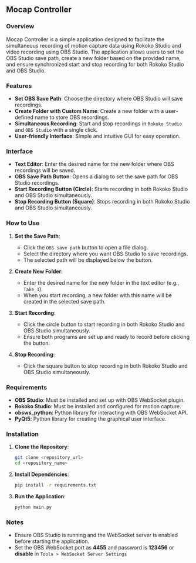 ## Mocap Controller

### Overview

Mocap Controller is a simple application designed to facilitate the simultaneous recording of motion capture data using Rokoko Studio and video recording using OBS Studio. The application allows users to set the OBS Studio save path, create a new folder based on the provided name, and ensure synchronized start and stop recording for both Rokoko Studio and OBS Studio.

### Features

- **Set OBS Save Path**: Choose the directory where OBS Studio will save recordings.
- **Create Folder with Custom Name**: Create a new folder with a user-defined name to store OBS recordings.
- **Simultaneous Recording**: Start and stop recordings in `Rokoko Studio` and `OBS Studio` with a single click.
- **User-friendly Interface**: Simple and intuitive GUI for easy operation.

### Interface

- **Text Editor**: Enter the desired name for the new folder where OBS recordings will be saved.
- **OBS Save Path Button**: Opens a dialog to set the save path for OBS Studio recordings.
- **Start Recording Button (Circle)**: Starts recording in both Rokoko Studio and OBS Studio simultaneously.
- **Stop Recording Button (Square)**: Stops recording in both Rokoko Studio and OBS Studio simultaneously.

### How to Use

1. **Set the Save Path**:
   - Click the `OBS save path` button to open a file dialog.
   - Select the directory where you want OBS Studio to save recordings.
   - The selected path will be displayed below the button.

2. **Create New Folder**:
   - Enter the desired name for the new folder in the text editor (e.g., `Take_1`).
   - When you start recording, a new folder with this name will be created in the selected save path.

3. **Start Recording**:
   - Click the circle button to start recording in both Rokoko Studio and OBS Studio simultaneously.
   - Ensure both programs are set up and ready to record before clicking the button.

4. **Stop Recording**:
   - Click the square button to stop recording in both Rokoko Studio and OBS Studio simultaneously.

### Requirements

- **OBS Studio**: Must be installed and set up with OBS WebSocket plugin.
- **Rokoko Studio**: Must be installed and configured for motion capture.
- **obsws_python**: Python library for interacting with OBS WebSocket API.
- **PyQt5**: Python library for creating the graphical user interface.

### Installation

1. **Clone the Repository**:
   ```bash
   git clone <repository_url>
   cd <repository_name>
   ```

2. **Install Dependencies**:
    ```bash
    pip install -r requirements.txt
    ```

3. **Run the Application**:
    ```bash
    python main.py
    ```

### Notes
- Ensure OBS Studio is running and the WebSocket server is enabled before starting the application.
- Set the OBS WebSocket port as **4455** and password is **123456** or **disable** in `Tools > WebSocket Server Settings`